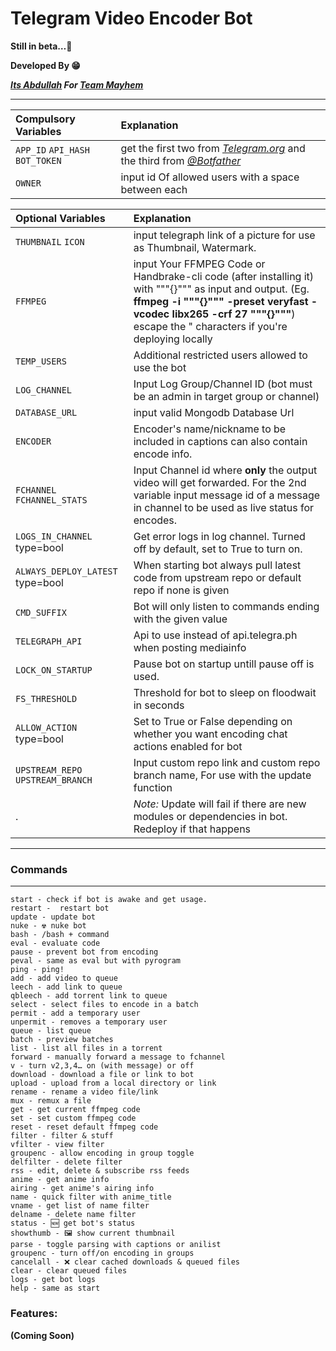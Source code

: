# Telegram Video Encoder Bot

__Still in beta…🤧__


**Developed By 😁**

___[Its Abdullah](t.me/Its_Abdullaah) For [Team Mayhem](t.me/teammayhem)___

---
Compulsory Variables | Explanation
:--------- | :---------------------------------------------
`APP_ID` `API_HASH` `BOT_TOKEN` | get the first two from *[Telegram.org](https://telegram.org)* and the third from *[@Botfather](https://t.me/botfather)*
`OWNER`    | input id Of allowed users with a space between each

Optional Variables | Explanation
:--------- | :---------------------------------------------
`THUMBNAIL` `ICON` | input telegraph link of a picture for use as Thumbnail, Watermark.
`FFMPEG` | input Your FFMPEG Code or Handbrake-cli code (after installing it)  with """{}""" as input and output. (Eg. __ffmpeg -i """{}""" -preset veryfast -vcodec libx265 -crf 27 """{}"""__) escape the " characters if you're deploying locally 
`TEMP_USERS` | Additional restricted users allowed to use the bot
`LOG_CHANNEL` | Input Log Group/Channel ID (bot must be an admin in target group or channel)
`DATABASE_URL` | input valid Mongodb Database Url
`ENCODER` | Encoder's name/nickname to be included in captions can also contain encode info.
`FCHANNEL` `FCHANNEL_STATS` | Input Channel id where **only** the output video will get forwarded. For the 2nd variable input message id of a message in channel to be used as live status for encodes.
`LOGS_IN_CHANNEL` type=bool | Get error logs in log channel. Turned off by default, set to True to turn on.
`ALWAYS_DEPLOY_LATEST` type=bool | When starting bot always pull latest code from upstream repo or default repo if none is given 
`CMD_SUFFIX` | Bot will only listen to commands ending with the given value
`TELEGRAPH_API` | Api to use instead of api.telegra.ph when posting mediainfo
`LOCK_ON_STARTUP` | Pause bot on startup untill pause off is used.
`FS_THRESHOLD` | Threshold for bot to sleep on floodwait in seconds
`ALLOW_ACTION` type=bool | Set to True or False depending on whether you want encoding chat actions enabled for bot
`UPSTREAM_REPO` `UPSTREAM_BRANCH` | Input custom repo link and custom repo branch name, For use with the update function
  . | *Note:* Update will fail if there are new modules or dependencies in bot. Redeploy if that happens 
---


### Commands
---
```
start - check if bot is awake and get usage.
restart -  restart bot
update - update bot
nuke - ☢️ nuke bot
bash - /bash + command
eval - evaluate code
pause - prevent bot from encoding
peval - same as eval but with pyrogram
ping - ping!
add - add video to queue
leech - add link to queue
qbleech - add torrent link to queue
select - select files to encode in a batch
permit - add a temporary user
unpermit - removes a temporary user
queue - list queue
batch - preview batches
list - list all files in a torrent
forward - manually forward a message to fchannel
v - turn v2,3,4… on (with message) or off
download - download a file or link to bot
upload - upload from a local directory or link
rename - rename a video file/link
mux - remux a file
get - get current ffmpeg code
set - set custom ffmpeg code
reset - reset default ffmpeg code
filter - filter & stuff
vfilter - view filter
groupenc - allow encoding in group toggle
delfilter - delete filter
rss - edit, delete & subscribe rss feeds
anime - get anime info
airing - get anime's airing info
name - quick filter with anime_title
vname - get list of name filter
delname - delete name filter
status - 🆕 get bot's status
showthumb - 🖼️ show current thumbnail
parse - toggle parsing with captions or anilist
groupenc - turn off/on encoding in groups
cancelall - ❌ clear cached downloads & queued files
clear - clear queued files
logs - get bot logs
help - same as start
```

### Features:
__(Coming Soon)__

